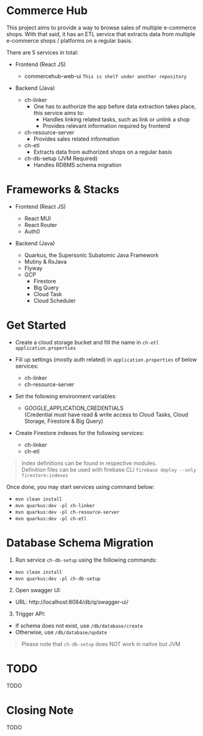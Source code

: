 # Commerce Hub

This project aims to provide a way to browse sales of multiple e-commerce shops.
With that said, it has an ETL service that extracts data from 
multiple e-commerce shops / platforms on a regular basis.

There are 5 services in total:
- Frontend (React JS)
    - commercehub-web-ui `This is shelf under another repository`


- Backend (Java)
    - ch-linker
        - One has to authorize the app before data extraction takes place, this service aims to:
            - Handles linking related tasks, such as link or unlink a shop
            - Provides relevant information required by frontend
    - ch-resource-server
        - Provides sales related information
    - ch-etl
        - Extracts data from authorized shops on a regular basis
    - ch-db-setup (JVM Required)
        - Handles RDBMS schema migration


# Frameworks & Stacks

- Frontend (React JS)
    - React MUI
    - React Router
    - Auth0


- Backend (Java)
    - Quarkus, the Supersonic Subatomic Java Framework
    - Mutiny & RxJava
    - Flyway
    - GCP
        - Firestore
        - Big Query
        - Cloud Task
        - Cloud Scheduler

# Get Started
- Create a cloud storage bucket and fill the name in `ch-etl` `application.properties`


- Fill up settings (mostly auth related) in `application.properties` of below services:
    - ch-linker
    - ch-resource-server


- Set the following environment variables:
    - GOOGLE_APPLICATION_CREDENTIALS<br/>
      (Credential must have read & write access to Cloud Tasks, Cloud Storage, Firestore & Big Query)


- Create Firestore indexes for the following services:
    - ch-linker
    - ch-etl

> Index definitions can be found in respective modules.<br/>
> Definition files can be used with firebase CLI ``` firebase deploy --only firestore:indexes ```

Once done, you may start services using command below:
- ``` mvn clean install ```
- ``` mvn quarkus:dev -pl ch-linker ```
- ``` mvn quarkus:dev -pl ch-resource-server ```
- ``` mvn quarkus:dev -pl ch-etl ```

# Database Schema Migration
1. Run service `ch-db-setup` using the following commands:
- ``` mvn clean install ```
- ``` mvn quarkus:dev -pl ch-db-setup ```

2. Open swagger UI:
- URL: http://localhost:8084/db/q/swagger-ui/

3. Trigger API:
- If schema does not exist, use `/db/database/create`
- Otherwise, use `/db/database/update`

> Please note that `ch-db-setup` does NOT work in native but JVM

# TODO
TODO

# Closing Note
TODO
